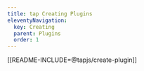 ```yaml
---
title: tap Creating Plugins
eleventyNavigation:
  key: Creating
  parent: Plugins
  order: 1
---
```


[[README-INCLUDE=@tapjs/create-plugin]]
